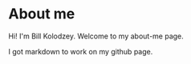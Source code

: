 # About me

Hi! I'm Bill Kolodzey. Welcome to my about-me page.



I got markdown to work on my github page.
